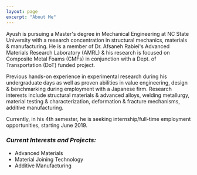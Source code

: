```yaml
---
layout: page
excerpt: "About Me"
---
```


Ayush is pursuing a Master's degree in Mechanical Engineering at NC State University with a research concentration in structural mechanics, materials & manufacturing. He is a member of Dr. Afsaneh Rabiei's  Advanced Materials Research Laboratory (AMRL) & his research is focused on Composite Metal Foams (CMFs) in conjunction with a Dept. of Transportation (DoT) funded project. 

Previous hands-on experience in experimental research during his undergraduate days as well as proven abilities in value engineering, design & benchmarking during employment with a Japanese firm. Research interests include structural materials & advanced alloys, welding metallurgy, material testing & characterization, deformation & fracture mechanisms, additive manufacturing. 

Currently, in his 4th semester, he is seeking internship/full-time employment opportunities, starting June 2019.

### *Current Interests and Projects:*

- Advanced Materials
- Material Joining Technology
- Additive Manufacturing


